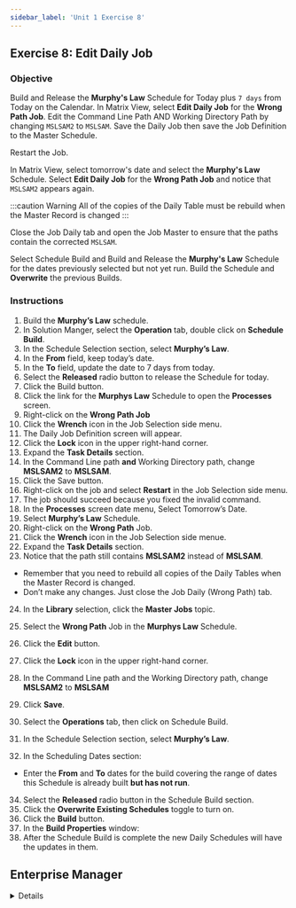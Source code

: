 ```yaml
---
sidebar_label: 'Unit 1 Exercise 8'
---
```


## Exercise 8: Edit Daily Job

### Objective

Build and Release the **Murphy's Law** Schedule for Today plus ```7 days``` from Today on the Calendar. In Matrix View, select **Edit Daily Job** for the **Wrong Path Job**. Edit the Command Line Path AND Working Directory Path by changing ```MSLSAM2``` to ```MSLSAM```. Save the Daily Job then save the Job Definition to the Master Schedule.

Restart the Job.

In Matrix View, select tomorrow's date and select the **Murphy's Law** Schedule. Select **Edit Daily Job** for the **Wrong Path Job** and notice that ```MSLSAM2``` appears again. 

:::caution Warning
All of the copies of the Daily Table must be rebuild when the Master Record is changed
:::

Close the Job Daily tab and open the Job Master to ensure that the paths contain the corrected ```MSLSAM```. 

Select Schedule Build and Build and Release the **Murphy's Law** Schedule for the dates previously selected but not yet run. Build the Schedule and **Overwrite** the previous Builds.

### Instructions

1.	Build the **Murphy’s Law** schedule.
2.	In Solution Manger, select the **Operation** tab, double click on **Schedule Build**. 
3.	In the Schedule Selection section, select **Murphy’s Law**.
4.	In the **From** field, keep today’s date.
5.	In the **To** field, update the date to 7 days from today.
6.	Select the **Released** radio button to release the Schedule for today.
7.	Click the Build button.
8.	Click the link for the **Murphys Law** Schedule to open the **Processes** screen.
9.	Right-click on the **Wrong Path Job**
10.	Click the **Wrench** icon in the Job Selection side menu.
11.	The Daily Job Definition screen will appear.
12. Click the **Lock** icon in the upper right-hand corner.
13. Expand the **Task Details** section.
14.	In the Command Line path **and** Working Directory path, change **MSLSAM2** to **MSLSAM**.
15.	Click the Save button. 
16.	Right-click on the job and select **Restart** in the Job Selection side menu.
17.	The job should succeed because you fixed the invalid command.
18.	In the **Processes** screen date menu, Select Tomorrow’s Date.
19.	Select **Murphy’s Law** Schedule.
20.	Right-click on the **Wrong Path** Job.
21. Click the **Wrench** icon in the Job Selection side menue.
22. Expand the **Task Details** section.
23.	Notice that the path still contains **MSLSAM2** instead of **MSLSAM**.
  *	Remember that you need to rebuild all copies of the Daily Tables when the Master Record is changed.
  *	Don’t make any changes. Just close the Job Daily (Wrong Path) tab.
24. In the **Library** selection, click the **Master Jobs** topic.
25. Select the **Wrong Path** Job in the **Murphys Law** Schedule.
26. Click the **Edit** button.
27. Click the **Lock** icon in the upper right-hand corner.
28. In the Command Line path and the Working Directory path, change **MSLSAM2** to **MSLSAM**
29. Click **Save**.

31.	Select the **Operations** tab, then click on Schedule Build. 
32.	In the Schedule Selection section, select **Murphy’s Law**.
33.	In the Scheduling Dates section:
  *	Enter the **From** and **To** dates for the build covering the range of dates this Schedule is already built **but has not run**.  
34. Select the **Released** radio button in the Schedule Build section. 
35. Click the **Overwrite Existing Schedules** toggle to turn on.
34.	Click the **Build** button.
35.	In the **Build Properties** window:
37.	After the Schedule Build is complete the new Daily Schedules will have the updates in them.


## Enterprise Manager

<details>

:::tip [Walkthrough Video - Unit 1 Exercise 8](../static/videobasic/U1E8.mp4)

:::

1.	Build the **Murphy’s Law** schedule.
2.	Under the Operation topic, double click on **Schedule Build**. 
3.	In the Schedule Selection section, select Murphy’s Law to build.
4.	In the Start field, keep today’s date.
5.	In the Stop field, update the date to 7 days from today.
6.	Click the Build button and Release the Schedule for today.
7.	Click OK.
8.	Close the Build Schedules screen.
9.	Under the Operation topic, double click on the List or Matrix view. 
10.	Select the Schedule Date.
11.	Select the **Murphy’s Law** Schedule.
12.	Right-click on the **Wrong Path Job**
  *	(in the PERT view, right-click on the Wrong Path Job) 
13.	Select Maintenance > **Edit Daily Job** 
  *	(in the PERT view go to Job > Maintenance > Edit Daily Job).
14.	The Job Daily screen will appear.
15.	In the Command Line path **and** Working Directory path, change **MSLSAM2** to **MSLSAM**.
16.	Click the Save button on the Job Daily toolbar. 
17.	Click the Save Job Definition to Master Button and confirm the action.
  *	This will push the change you made to the Job Master.
18.	Close the Job Daily screen.
19.	Right-click on the job and select Restart.
20.	Enter a comment and click OK.
21.	The job should succeed because you fixed the invalid command.
22.	Under the Operation topic, double click on the List or Matrix view. You can also open the PERT view, if you want.
23.	Select Tomorrow’s Date,
24.	Select **Murphy’s Law** Schedule.
25.	Right-click on Wrong Path Job
  * (in the PERT view, right-click on the Wrong Path Job) 
26.	Select Maintenance > Edit Daily Job 
  *	(in the PERT view go to Job > Maintenance > Edit Daily Job).
27.	The Job Daily screen will appear.
28.	Notice that the path still contains **MSLSAM2** instead of **MSLSAM**.
  *	Remember that you need to rebuild all copies of the Daily Tables when the Master Record is changed.
  *	Don’t make any changes. Just close the Job Daily (Wrong Path) tab.
29.	Go back to the Job Master and verify that the Command Line path **and** Working Directory path have been changed from **MSLSAM2** to **MSLSAM**.
30.	Close the Job Master.
31.	Under the Operation topic, double click on Schedule Build. 
32.	In the Schedule Selection section, select Murphy’s Law to build.
33.	In the Scheduling Dates section:
  *	Enter the Start and Stop dates for the build covering the range of dates this Schedule is already built **but has not run**.  
    -- or -- 
  *	Click the **Calendar** button (to the right of the text box) to select the date from the monthly Calendar. 
34.	Click the **Build** button.
35.	In the **Build Properties** window:
  *	Click the OK button (leave the Released radio button selected).
  *	As the Schedule was already built for those dates, you will be prompted to overwrite those builds. Click Yes when prompted (for each date).
36.	Close the Build Schedules screen.
37.	After the Schedule Build is complete the new Daily Schedules will have the updates in them.
38.	Close all tabs, but keep Enterprise Manager open.

</details>
